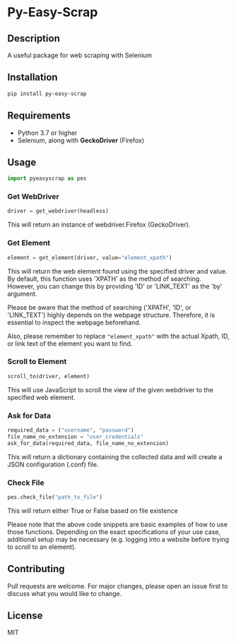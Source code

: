 # Py-Easy-Scrap

## Description

A useful package for web scraping with Selenium

## Installation

```bash
pip install py-easy-scrap
```

## Requirements

- Python 3.7 or higher
- Selenium, along with __GeckoDriver__ (Firefox)

## Usage

```python
import pyeasyscrap as pes
```

### Get WebDriver

```python
driver = get_webdriver(headless)
```
This will return an instance of webdriver.Firefox (GeckoDriver).

### Get Element

```python
element = get_element(driver, value="element_xpath")
```

This will return the web element found using the specified driver and value. By default, this function uses 'XPATH' as the method of searching. However, you can change this by providing 'ID' or 'LINK_TEXT' as the 'by' argument.

Please be aware that the method of searching ('XPATH', 'ID', or 'LINK_TEXT') highly depends on the webpage structure. Therefore, it is essential to inspect the webpage beforehand.

Also, please remember to replace `"element_xpath"` with the actual Xpath, ID, or link text of the element you want to find.


### Scroll to Element

```python
scroll_to(driver, element)
```

This will use JavaScript to scroll the view of the given webdriver to the specified web element.

### Ask for Data

```python
required_data = ("username", "password")
file_name_no_extension = "user_credentials"
ask_for_data(required_data, file_name_no_extension)
```

This will return a dictionary containing the collected data and will create a JSON configuration (.conf) file.

### Check File

```python
pes.check_file("path_to_file")
```

This will return either True or False based on file existence

Please note that the above code snippets are basic examples of how to use those functions. Depending on the exact specifications of your use case, additional setup may be necessary (e.g. logging into a website before trying to scroll to an element).

## Contributing

Pull requests are welcome. For major changes, please open an issue first to discuss what you would like to change.

## License

MIT

